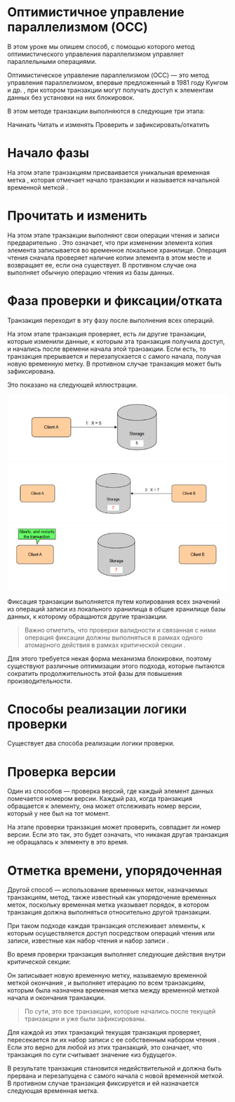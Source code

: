 # Оптимистичное управление параллелизмом (OCC)
В этом уроке мы опишем способ, с помощью которого метод оптимистического управления параллелизмом управляет параллельными операциями.

Оптимистическое управление параллелизмом (OCC) — это метод управления параллелизмом, впервые предложенный в 1981 году Кунгом и др. , при котором транзакции могут получать доступ к элементам данных без установки на них блокировок.

В этом методе транзакции выполняются в следующие три этапа:

Начинать
Читать и изменять
Проверить и зафиксировать/откатить
# Начало фазы
На этом этапе транзакциям присваивается уникальная временная метка , которая отмечает начало транзакции и называется начальной временной меткой .

# Прочитать и изменить
На этом этапе транзакции выполняют свои операции чтения и записи предварительно . Это означает, что при изменении элемента копия элемента записывается во временное локальное хранилище. Операция чтения сначала проверяет наличие копии элемента в этом месте и возвращает ее, если она существует. В противном случае она выполняет обычную операцию чтения из базы данных.

# Фаза проверки и фиксации/отката
Транзакция переходит в эту фазу после выполнения всех операций.

На этом этапе транзакция проверяет, есть ли другие транзакции, которые изменили данные, к которым эта транзакция получила доступ, и начались после времени начала этой транзакции. Если есть, то транзакция прерывается и перезапускается с самого начала, получая новую временную метку. В противном случае транзакция может быть зафиксирована.

Это показано на следующей иллюстрации.

![img_6.png](img/img_6.png) ![img_7.png](img/img_7.png) ![img_8.png](img/img_8.png)

Фиксация транзакции выполняется путем копирования всех значений из операций записи из локального хранилища в общее хранилище базы данных, к которому обращаются другие транзакции.

> Важно отметить, что проверки валидности и связанная с ними операция фиксации должны выполняться в рамках одного атомарного действия в рамках критической секции .

Для этого требуется некая форма механизма блокировки, поэтому существуют различные оптимизации этого подхода, которые пытаются сократить продолжительность этой фазы для повышения производительности.

# Способы реализации логики проверки
Существует два способа реализации логики проверки.

# Проверка версии
Один из способов — проверка версий, где каждый элемент данных помечается номером версии. Каждый раз, когда транзакция обращается к элементу, она может отслеживать номер версии, который у нее был на тот момент.

На этапе проверки транзакция может проверить, совпадает ли номер версии. Если это так, это будет означать, что никакая другая транзакция не обращалась к элементу в это время.

# Отметка времени, упорядоченная
Другой способ — использование временных меток, назначаемых транзакциям, метод, также известный как упорядочение временных меток, поскольку временная метка указывает порядок, в котором транзакция должна выполняться относительно другой транзакции.

При таком подходе каждая транзакция отслеживает элементы, к которым осуществляется доступ посредством операций чтения или записи, известные как набор чтения и набор записи .

Во время проверки транзакция выполняет следующие действия внутри критической секции:

Он записывает новую временную метку, называемую временной меткой окончания , и выполняет итерацию по всем транзакциям, которым была назначена временная метка между временной меткой начала и окончания транзакции.

> По сути, это все транзакции, которые начались после текущей транзакции и уже были зафиксированы.

Для каждой из этих транзакций текущая транзакция проверяет, пересекается ли их набор записи с ее собственным набором чтения . Если это верно для любой из этих транзакций, это означает, что транзакция по сути считывает значение «из будущего».

В результате транзакция становится недействительной и должна быть прервана и перезапущена с самого начала с новой временной меткой. В противном случае транзакция фиксируется и ей назначается следующая временная метка.